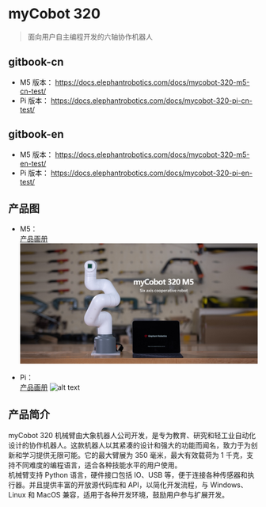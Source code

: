 # myCobot 320

> 面向用户自主编程开发的六轴协作机器人

## gitbook-cn

- M5 版本：
  https://docs.elephantrobotics.com/docs/mycobot-320-m5-cn-test/
- Pi 版本：
  https://docs.elephantrobotics.com/docs/mycobot-320-pi-cn-test/

## gitbook-en

- M5 版本：
  https://docs.elephantrobotics.com/docs/mycobot-320-m5-en-test/
- Pi 版本：
  https://docs.elephantrobotics.com/docs/mycobot-320-pi-en-test/

## 产品图

- M5：  
  [产品画册](https://download-elephantrobotics.oss-cn-shenzhen.aliyuncs.com/Product_software/myCobot/%E4%BA%A7%E5%93%81%E7%94%BB%E5%86%8C/%E4%BA%A7%E5%93%81%E7%94%BB%E5%86%8Cmycobot320m5v20221013.pdf)
  ![alt text](resources/1-ProductIntroduction/M5产品主图.jpg)

- Pi：  
  [产品画册](https://download-elephantrobotics.oss-cn-shenzhen.aliyuncs.com/Product_software/myCobot/%E4%BA%A7%E5%93%81%E7%94%BB%E5%86%8C/%E4%BA%A7%E5%93%81%E7%94%BB%E5%86%8CmyCobot320pi20221013.pdf)
  ![alt text](resources/2-ProductFeature/产品主图.jpg)

## 产品简介

myCobot 320 机械臂由大象机器人公司开发，是专为教育、研究和轻工业自动化设计的协作机器人。这款机器人以其紧凑的设计和强大的功能而闻名，致力于为创新和学习提供无限可能。它的最大臂展为 350 毫米，最大有效载荷为 1 千克，支持不同难度的编程语言，适合各种技能水平的用户使用。  
机械臂支持 Python 语言，硬件接口包括 IO、USB 等，便于连接各种传感器和执行器。并且提供丰富的开放源代码库和 API，以简化开发流程，与 Windows、Linux 和 MacOS 兼容，适用于各种开发环境，鼓励用户参与扩展开发。
<!--
## 目录

- M5：

  - [1 产品介绍](1-ProductIntroduction/README_M5.md)

    - [1.1 设计理念](1-ProductIntroduction/1.1-DesignPhilosophy.md)
    - [1.2 适用人群](1-ProductIntroduction/1.2-SuitableUsers.md)
    - [1.3 应用场景](1-ProductIntroduction/1.3-ApplicationScenario.md)
    - [1.4 周边配件](1-ProductIntroduction/1.4-AccessoriesTools/README.md)
      - [1 自适应夹爪](1-ProductIntroduction/1.4-AccessoriesTools/1.4.1-Gripper/1-AdaptiveGripper.md)
      - [2 电动夹爪](1-ProductIntroduction/1.4-AccessoriesTools/1.4.1-Gripper/2-ElectricGripper.md)
      - [3 气动夹爪](1-ProductIntroduction/1.4-AccessoriesTools/1.4.1-Gripper/3-PneumaticGripper.md)
      - [4 柔性夹爪](1-ProductIntroduction/1.4-AccessoriesTools/1.4.1-Gripper/4-FlexibleGripper.md)
      - [5 吸盘模块](1-ProductIntroduction/1.4-AccessoriesTools/1.4.2-PumpCup/1-ModuleSuctionCup.md)
      - [6 摄像头模块](1-ProductIntroduction/1.4-AccessoriesTools/1.4.3-Camera/1-CameraModulePro.md)
      - [7 笔夹持器](1-ProductIntroduction/1.4-AccessoriesTools/1.4.4-Holder/1-PenHolderPro.md)
      - [8 手机夹持器](1-ProductIntroduction/1.4-AccessoriesTools/1.4.4-Holder/2-PhoneHolderPro.md)

  - [2 产品特性](2-ProductFeature/2.1_320_M5_product/README.md)

    - [2.1 机器规格参数](2-ProductFeature/2.1_320_M5_product/2.1.1-MachineSpecification.md)
    - [2.2 控制核心参数](2-ProductFeature/2.1_320_M5_product/2.1.2-ControlCoreParameter.md)
    - [2.3 机械结构参数](2-ProductFeature/2.1_320_M5_product/2.1.3-MechanicalStructureParameter.md)
    - [2.4 电气特性参数](2-ProductFeature/2.1_320_M5_product/2.1.4-ElectricalCharacteristicParameter.md)
    - [2.5 笛卡尔坐标系](2-ProductFeature/2.1_320_M5_product/2.1.5-CoordinateSystem.md)

  - [3 用户须知](3-UserNotes/320_M5/REMADE.md) <br>

    - [3.1 安全须知](3-UserNotes/320_M5/3.1.1-SafetyInstruction/1-SafetyInstruction.md)
    - [3.2 运输和储存](3-UserNotes/320_M5/3.1.2-TransportandStorage/1-TransportandStorage.md)
    - [3.3 维护和保养](/3-UserNotes/320_M5/3.1.3-MaintenanceandCare/1-MaintenanceandCare.md)
    - [3.4 常见问题解决](3-UserNotes/320_M5/4-FAQ/3.2_320_M5_userNotes.md)
      - [1 如何优雅提问](3-UserNotes/320_M5/4-FAQ/0_how_to_ask.md)
      - [2 驱动相关](3-UserNotes/320_M5/4-FAQ/1_driver.md)
      - [3 软件](3-UserNotes/320_M5/4-FAQ/2_software.md)
      - [4 硬件](3-UserNotes/320_M5/4-FAQ/3_hardware.md)

  - [4 首次安装使用](4-FirstInstallAndUse/4.2-M5//4.2_320_M5_firstUse.md)

    - [4.1 产品标准清单](4-FirstInstallAndUse/4.2-M5/4.2.1-List.md)
    - [4.2 产品开箱指南](4-FirstInstallAndUse/4.2-M5/4.2.2-UNbox.md)
    - [4.3 开机检测指南](4-FirstInstallAndUse/4.2-M5/4.2.3-StartRobot/0_StartRobot.md)
      - [4.3.1 结构安装固定](4-FirstInstallAndUse/4.2-M5/4.2.3-StartRobot/1_StructuralInstallation.md)
      - [4.3.2 外部线缆连接](4-FirstInstallAndUse/4.2-M5/4.2.3-StartRobot/2_ExternalCableConnection.md)
      - [4.3.3 开机状态展示](4-FirstInstallAndUse/4.2-M5/4.2.3-StartRobot/3_PowerOnStatusDisplay.md)
      - [4.3.4 基础功能检测](4-FirstInstallAndUse/4.2-M5/4.2.3-StartRobot/4_BasicFunctionDetection.md)

  - [5 基础功能使用](5-BasicApplication/README_M5.md)

    - [5.1 miniRoboflow](/5-BasicApplication/5.1-SystemUsageInstructions/320m5/README.md) <br>
      - [1 拖动示教](/5-BasicApplication/5.1-SystemUsageInstructions/320m5/4.2.1.1-micro_controller.md) <br>
      - [2 关节校准](/5-BasicApplication/5.1-SystemUsageInstructions/320m5/4.2.2.1-micro_controller.md) <br>
      - [3 电脑连接](/5-BasicApplication/5.1-SystemUsageInstructions/320m5/4.2.3.1-micro_controller.md) <br>
      - [4 机器信息](/5-BasicApplication/5.1-SystemUsageInstructions/320m5/4.2.4.1-micro_controller.md) <br>
    - [5.2 固件说明](5-BasicApplication/5.3-FirmwareUse/m5/1-firmware.md)
      - [1 刻录固件](5-BasicApplication/5.3-FirmwareUse/m5/2-burn_firmware.md)
    - [5.3 应用使用](5-BasicApplication/README_M5.md)
      - [1 myblockly](5-BasicApplication/5.2-ApplicationUse/myblockly/320m5/README.md)
      - [2 myStudio](5-BasicApplication/5.2-ApplicationUse/mystudio/320m5/README.md)

  - [6 SDK 开发指南](6-SDKDevelopment/README_M5.md)

    - [6.1 基于 Python 开发使用](10-ApplicationBasePython/README.md)
      - [1 环境配置](10-ApplicationBasePython/10.1_320_PI-ApplicationPython/1_download.md)
      - [2 API 使用说明](10-ApplicationBasePython/10.1_320_PI-ApplicationPython/2_API.md)
      - [3 TCP/IP](10-ApplicationBasePython/10.1_320_PI-ApplicationPython/3_TCPIP.md)
      - [4 拖动示教](10-ApplicationBasePython/10.2_320_M5-ApplicationPython/4_drag.md)
      - [5 手柄控制](10-ApplicationBasePython/10.1_320_PI-ApplicationPython/5_Handle_control.md)
      - [6 使用案例](10-ApplicationBasePython/10.2_320_M5-ApplicationPython/6_example.md)
    - [6.2 基于 ROS1 开发使用 ](11-ApplicationBaseROS/11.1-ROS1/11.1.1-M5.md)
      - [1 环境搭建](11-ApplicationBaseROS/11.1-ROS1/11.1.1-320M5/11.1.1.1-环境搭建.md)
      - [2 ROS 基础](11-ApplicationBaseROS/11.1-ROS1/11.1.1-320M5/11.1.1.2-ROS基础.md)
      - [3 rviz 介绍](11-ApplicationBaseROS/11.1-ROS1/11.1.1-320M5/11.1.1.3-rviz介绍.md)
      - [4 基础功能](11-ApplicationBaseROS/11.1-ROS1/11.1.1-320M5/11.1.1.4-基础功能.md)
    - [6.3 基于 ROS2 开发使用](11-ApplicationBaseROS/11.2-ROS2/11.2.1-M5.md)
      - [1 环境搭建](11-ApplicationBaseROS/11.2-ROS2/11.2.1-320M5/11.2.1.1-环境搭建.md)
      - [2 ROS2 基础](11-ApplicationBaseROS/11.2-ROS2/11.2.1-320M5/11.2.1.2-ROS基础.md)
      - [3 rviz2 介绍](11-ApplicationBaseROS/11.2-ROS2/11.2.1-320M5/11.2.1.3-rviz2介绍.md)
      - [4 基础功能](11-ApplicationBaseROS/11.2-ROS2/11.2.1-320M5/11.2.1.4-基础功能.md)
    - [6.4 C Sharp (C#)](15-ApplicationBaseCSharp/15.6C-M5.md)
      - [1 环境搭建](15-ApplicationBaseCSharp/15.1-myCobot320-M5.md)
      - [2 机械控制](15-ApplicationBaseCSharp/15.1.1-angle.md)
      - [3 myCobot API](15-ApplicationBaseCSharp/15.4-API.md)
      - [4 使用案例](15-ApplicationBaseCSharp/15.5-case.md)
    - [6.5 C plus plus (C++)](12-ApplicationBaseCPlus/README.md)
      - [1 CPlus 下载](12-ApplicationBaseCPlus/12.1-download.md)
      - [2 编译](12-ApplicationBaseCPlus/12.2-build.md)
      - [3 API](12-ApplicationBaseCPlus/12.3-API.md)
      - [4 案例](12-ApplicationBaseCPlus/12.4-example.md)
    - [6.6 Arduino](16-ArduinoEnv320/README.md)
      - [1 Arduino 下载](16-ArduinoEnv320/16.1-arduino_download.md)
      - [2 API](16-ArduinoEnv320/16.2-api.md)
      - [3 案例](16-ArduinoEnv320/16.3-example.md)
    - [6.7 串口通信](/6-SDKDevelopment/6.1-CommunicationDoc.md)

  - [7 机械臂使用场景案例](7-ExamplesRobotsUsing/7.2_320_M5_Examples.md)

  - [8 相关资料下载](8-FilesDownload/README.md)

    - [8.1 产品资料](https://www.elephantrobotics.com/)
    - [8.2 产品图纸](8-FilesDownload/8.2_320_M5_Files/8.2_productBrochure.md)
    - [8.3 软件资料及源码](8-FilesDownload/8.2_320_M5_Files/8.3_softwareSource.md)
    - [8.4 系统资料](8-FilesDownload/8.2_320_M5_Files/8.4_systemInfo.md)
    - [8.5 宣传资料](/8-FilesDownload/8.2_320_M5_Files/8.5_PublicityMaterial.md)

  - [9 关于我们](9-AboutUs/README.md)
    - [9.1 大象机器人](9-AboutUs/9.1_company.md)
    - [9.2 联系我们](9-AboutUs/9.2_contact.md)

- Pi：

  - [1 产品介绍](1-ProductIntroduction/README.md)
    - [1.1 设计理念](1-ProductIntroduction/1.1-DesignPhilosophy.md)
    - [1.2 适用人群](1-ProductIntroduction/1.2-SuitableUsers.md)
    - [1.3 应用场景](1-ProductIntroduction/1.3-ApplicationScenario.md)
    - [1.4 周边配件](1-ProductIntroduction/1.4-AccessoriesTools/README.md)
      - [1 自适应夹爪](1-ProductIntroduction/1.4-AccessoriesTools/1.4.1-Gripper/1-AdaptiveGripper.md)
      - [2 电动夹爪](1-ProductIntroduction/1.4-AccessoriesTools/1.4.1-Gripper/2-ElectricGripper.md)
      - [3 气动夹爪](1-ProductIntroduction/1.4-AccessoriesTools/1.4.1-Gripper/3-PneumaticGripper.md)
      - [4 柔性夹爪](1-ProductIntroduction/1.4-AccessoriesTools/1.4.1-Gripper/4-FlexibleGripper.md)
      - [5 吸盘模块](1-ProductIntroduction/1.4-AccessoriesTools/1.4.2-PumpCup/1-ModuleSuctionCup.md)
      - [6 摄像头模块](1-ProductIntroduction/1.4-AccessoriesTools/1.4.3-Camera/1-CameraModulePro.md)
      - [7 笔夹持器](1-ProductIntroduction/1.4-AccessoriesTools/1.4.4-Holder/1-PenHolderPro.md)
      - [8 手机夹持器](1-ProductIntroduction/1.4-AccessoriesTools/1.4.4-Holder/2-PhoneHolderPro.md)
  - [2 产品特性](2-ProductFeature/2.2_320_PI_product/README.md)
    - [2.1 机器规格参数](2-ProductFeature/2.2_320_PI_product/2.2.1-MachineSpecification.md)
    - [2.2 控制核心参数](2-ProductFeature/2.2_320_PI_product/2.2.2-ControlCoreParameter.md)
    - [2.3 机械结构参数](2-ProductFeature/2.2_320_PI_product/2.2.3-MechanicalStructureParameter.md)
    - [2.4 电气特性参数](2-ProductFeature/2.2_320_PI_product/2.2.4-ElectricalCharacteristicParameter.md)
    - [2.5 笛卡尔坐标系](2-ProductFeature/2.2_320_PI_product/2.2.5-CoordinateSystem.md)
  - [3 用户须知](3-UserNotes/320_PI/README.md)
    - [3.1 安全须知](3-UserNotes/320_PI/3.1.1-SafetyInstruction/1-SafetyInstruction.md)
    - [3.2 运输和储存](3-UserNotes/320_PI/3.1.2-TransportandStorage/1-TransportandStorage.md)
    - [3.3 维护和保养](3-UserNotes/320_PI/3.1.3-MaintenanceandCare/1-MaintenanceandCare.md)
    - [3.4 常见问题解决](3-UserNotes/320_PI/4-FAQ/3.2_320_PI_userNotes.md)
      - [1 如何优雅提问](3-UserNotes/320_PI/4-FAQ/0_how_to_ask.md)
      - [2 驱动相关](3-UserNotes/320_PI/4-FAQ/1_driver.md)
      - [3 软件](3-UserNotes/320_PI/4-FAQ/2_software.md)
      - [4 硬件](3-UserNotes/320_PI/4-FAQ/3_hardware.md)
  - [4 首次安装使用](4-FirstInstallAndUse/4.1-Pi/4.1_320_PI_firstUse.md)
    - [4.1 产品标准清单](4-FirstInstallAndUse/4.1-Pi/4.1.1-List.md)
    - [4.2 产品开箱指南](4-FirstInstallAndUse/4.1-Pi/4.1.2-UNbox.md)
    - [4.3 开机检测指南](4-FirstInstallAndUse/4.1-Pi/4.1.3-StartRobot/0_StartRobot.md)
      - [4.3.1 结构安装固定](4-FirstInstallAndUse/4.1-Pi/4.1.3-StartRobot/1_StructuralInstallation.md)
      - [4.3.2 外部线缆连接](4-FirstInstallAndUse/4.1-Pi/4.1.3-StartRobot/2_ExternalCableConnection.md)
      - [4.3.3 开机状态展示](4-FirstInstallAndUse/4.1-Pi/4.1.3-StartRobot/3_PowerOnStatusDisplay.md)
      - [4.3.4 基础功能检测](4-FirstInstallAndUse/4.1-Pi/4.1.3-StartRobot/4_BasicFunctionDetection.md)
  - [5 基础功能使用](5-BasicApplication/README_PI.md)
    - [5.1 系统使用说明](5-BasicApplication/5.1-SystemUsageInstructions/320pi/5.1-SystemUsageInstructions.md)
    - [5.2.1 软件使用说明-myblockly](5-BasicApplication/5.2-ApplicationUse/myblockly/320pi/README.md)
      - [1 准备工作](5-BasicApplication/5.2-ApplicationUse/myblockly/320pi/1-myBlocklyFirstUse.md)
      - [2 下载安装](5-BasicApplication/5.2-ApplicationUse/myblockly/320pi/2-install_uninstall.md)
      - [3 界面展示及功能使用](5-BasicApplication/5.2-ApplicationUse/myblockly/320pi/3-interface_description.md)
      - [4 控制 RGB 灯板](5-BasicApplication/5.2-ApplicationUse/myblockly/320pi/4-ControlRGB.md)
      - [5 控制机械臂回到原点](5-BasicApplication/5.2-ApplicationUse/myblockly/320pi/5-ControlRoboticArmBackZero.md)
      - [6 控制单关节运动](5-BasicApplication/5.2-ApplicationUse/myblockly/320pi/6-ControlSingleJoint.md)
      - [7 控制多关节运动](5-BasicApplication/5.2-ApplicationUse/myblockly/320pi/7-ControlSinglesJoint.md)
      - [8 夹爪使用](5-BasicApplication/5.2-ApplicationUse/myblockly/320pi/8-GripperUse.md)
      - [9 吸泵使用](5-BasicApplication/5.2-ApplicationUse/myblockly/320pi/9-PumpUse.md)
      - [10 常见问题解答](5-BasicApplication/5.2-ApplicationUse/myblockly/320pi/10-Q&A.md)
      - [11 API](5-BasicApplication/5.2-ApplicationUse/myblockly/320pi/11-api.md)
    - [5.2.2 软件使用说明-mystudio](5-BasicApplication/5.2-ApplicationUse/mystudio/320pi/README.md)
      - [1 环境搭建](5-BasicApplication/5.2-ApplicationUse/mystudio/320pi/1-setup.md)
      - [2 安装驱动](5-BasicApplication/5.2-ApplicationUse/mystudio/320pi/2-install_firmwares.md)
      - [3 烧录和更新固件](5-BasicApplication/5.2-ApplicationUse/mystudio/320pi/3-flash_firmwares.md)
      - [4 其他功能](5-BasicApplication/5.2-ApplicationUse/mystudio/320pi/4-other_function.md)
    - [5.3 固件更新说明](5-BasicApplication/5.3-FirmwareUse/pi/1-firmware.md)
  - [6 SDK 开发指南](6-SDKDevelopment/README.md)
    - [6.1 基于 python 开发使用](10-ApplicationBasePython/README.md)
      - [6.1.1 环境配置](10-ApplicationBasePython/10.1_320_PI-ApplicationPython/1_download.md)
      - [6.1.2 API 使用说明](10-ApplicationBasePython/10.1_320_PI-ApplicationPython/2_API.md)
      - [6.1.3 TCP/IP](10-ApplicationBasePython/10.1_320_PI-ApplicationPython/3_TCPIP.md)
      - [6.1.4 拖动示教](10-ApplicationBasePython/10.1_320_PI-ApplicationPython/4_drag.md)
      - [6.1.5 手柄控制](10-ApplicationBasePython/10.1_320_PI-ApplicationPython/5_Handle_control.md)
      - [6.1.6 使用案例](10-ApplicationBasePython/10.1_320_PI-ApplicationPython/6_example.md)
    - [6.2 基于 ROS1 开发使用](11-ApplicationBaseROS/11.1-ROS1/11.1.2-PI.md)
      - [6.2.1 环境搭建](11-ApplicationBaseROS/11.1-ROS1/11.1.2-320PI/11.1.2.1-环境搭建.md)
      - [6.2.2 ROS 基础](11-ApplicationBaseROS/11.1-ROS1/11.1.2-320PI/11.1.2.2-ROS基础.md)
      - [6.2.3 rviz 介绍](11-ApplicationBaseROS/11.1-ROS1/11.1.2-320PI/11.1.2.3-rviz介绍.md)
      - [6.2.4 基础功能](11-ApplicationBaseROS/11.1-ROS1/11.1.2-320PI/11.1.2.4-基础功能.md)
    - [6.3 基于 ROS2 开发使用](11-ApplicationBaseROS/11.2-ROS2/11.2.2-PI.md)
      - [6.3.1 环境搭建](11-ApplicationBaseROS/11.2-ROS2/11.2.2-320PI/11.2.2.1-环境搭建.md)
      - [6.3.2 ROS2 基础](11-ApplicationBaseROS/11.2-ROS2/11.2.2-320PI/11.2.2.2-ROS2基础.md)
      - [6.3.3 rviz2 介绍](11-ApplicationBaseROS/11.2-ROS2/11.2.2-320PI/11.2.2.3-rviz2介绍.md)
      - [6.3.4 基础功能](11-ApplicationBaseROS/11.2-ROS2/11.2.2-320PI/11.2.2.4-基础功能.md)
    - [6.4 串口通信](6-SDKDevelopment/6.1-CommunicationDoc.md)
  - [7 机械臂使用场景案例](7-ExamplesRobotsUsing/README.md)
  - [8 相关资料下载](8-FilesDownload/README.md)
    - [8.1 产品资料](8-FilesDownload/8.1_320_PI_Files/8.1_files.md)
    - [8.2 产品图纸](8-FilesDownload/8.1_320_PI_Files/8.2_productBrochure.md)
    - [8.3 软件资料及源码](8-FilesDownload/8.1_320_PI_Files/8.3_softwareSource.md)
    - [8.4 系统资料](8-FilesDownload/8.1_320_PI_Files/8.4_systemInfo.md)
    - [8.5 宣传资料](8-FilesDownload/8.1_320_PI_Files/8.5_PublicityMaterial.md)
  - [9 关于我们](9-AboutUs/README.md)
    - [9.1 大象机器人](9-AboutUs/9.1_company.md)
    - [9.2 联系我们](9-AboutUs/9.2_contact.md)
-->
